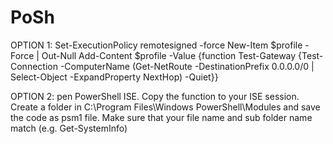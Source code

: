 # PoSh

OPTION 1:
Set-ExecutionPolicy remotesigned -force
New-Item $profile -Force | Out-Null
Add-Content $profile -Value {function Test-Gateway {Test-Connection -ComputerName (Get-NetRoute -DestinationPrefix 0.0.0.0/0 | Select-Object -ExpandProperty NextHop) -Quiet}}


OPTION 2:
pen PowerShell ISE. Copy the function to your ISE session. Create a folder in C:\Program Files\Windows PowerShell\Modules and save the code as psm1 file. Make sure that your file name and sub folder name match (e.g. Get-SystemInfo)
